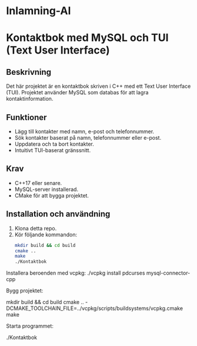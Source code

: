 # Inlamning-AI
# Kontaktbok med MySQL och TUI (Text User Interface)

## Beskrivning
Det här projektet är en kontaktbok skriven i C++ med ett Text User Interface (TUI). Projektet använder MySQL som databas för att lagra kontaktinformation.

## Funktioner
- Lägg till kontakter med namn, e-post och telefonnummer.
- Sök kontakter baserat på namn, telefonnummer eller e-post.
- Uppdatera och ta bort kontakter.
- Intuitivt TUI-baserat gränssnitt.

## Krav
- C++17 eller senare.
- MySQL-server installerad.
- CMake för att bygga projektet.

## Installation och användning
1. Klona detta repo.
2. Kör följande kommandon:
   ```bash
   mkdir build && cd build
   cmake ..
   make
   ./Kontaktbok

Installera beroenden med vcpkg:
./vcpkg install pdcurses mysql-connector-cpp

Bygg projektet:

mkdir build && cd build
cmake .. -DCMAKE_TOOLCHAIN_FILE=../vcpkg/scripts/buildsystems/vcpkg.cmake
make

Starta programmet:

./Kontaktbok
